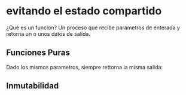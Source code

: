# evitando el estado compartido

¿Qué es un funcion?
 Un  proceso que recibe parametros de enterada y retorna un o unos datos de salida.

 ## Funciones Puras

 Dado los mismos parametros, siempre rettorna la misma salida:

 ## Inmutabilidad
